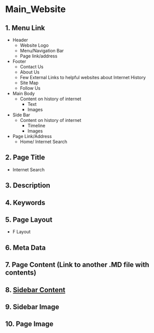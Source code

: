 # Main_Website

## 1. Menu Link
* Header
  * Website Logo
  * Menu/Navigation Bar
  * Page link/address
* Footer
  * Contact Us
  * About Us
  * Few External Links to helpful websites about Internet History
  * Site Map
  * Follow Us
* Main Body
  * Content on history of internet
    * Text
    * Images  
* Side Bar
  * Content on history of internet
    * Timeline
    * Images  
* Page Link/Address
  * Home/ Internet Search

## 2. Page Title
* Internet Search

## 3. Description

## 4. Keywords

## 5. Page Layout
* F Layout

## 6. Meta Data

## 7. Page Content (Link to another .MD file with contents)

## 8. [Sidebar Content](https://github.com/devshah2806/Main_Website/blob/main/Contents/Internet_search_sidebar.md)

## 9. Sidebar Image

## 10. Page Image
